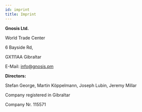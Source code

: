```yaml
---
id: imprint
title: Imprint
---
```


**Gnosis Ltd.**

World Trade Center

6 Bayside Rd, 

GX111AA Gibraltar

E-Mail: info@gnosis.pm

**Directors:**

Stefan George, Martin Köppelmann, Joseph Lubin, Jeremy Millar

Company registered in Gibraltar

Company Nr. 115571

